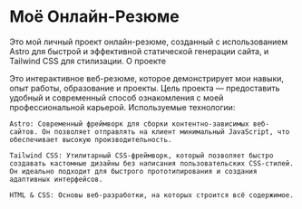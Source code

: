 # Моё Онлайн-Резюме

Это мой личный проект онлайн-резюме, созданный с использованием Astro для быстрой и эффективной статической генерации сайта, и Tailwind CSS для стилизации.
О проекте

Это интерактивное веб-резюме, которое демонстрирует мои навыки, опыт работы, образование и проекты. Цель проекта — предоставить удобный и современный способ ознакомления с моей профессиональной карьерой.
Используемые технологии:

    Astro: Современный фреймворк для сборки контентно-зависимых веб-сайтов. Он позволяет отправлять на клиент минимальный JavaScript, что обеспечивает высокую производительность.

    Tailwind CSS: Утилитарный CSS-фреймворк, который позволяет быстро создавать кастомные дизайны без написания пользовательских CSS-стилей. Он идеально подходит для быстрого прототипирования и создания адаптивных интерфейсов.

    HTML & CSS: Основы веб-разработки, на которых строится всё содержимое.
